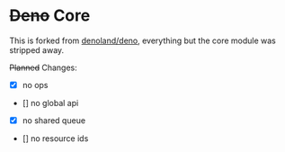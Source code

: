 # ~~Deno~~ Core

This is forked from [denoland/deno](https://github.com/denoland/deno), everything but the core module was stripped away.

~~Planned~~ Changes:
 - [x] no ops
 - [] no global api
 - [x] no shared queue
 - [] no resource ids